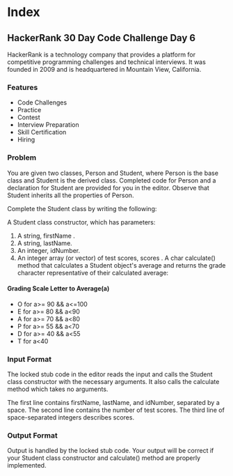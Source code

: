 # Index

## HackerRank 30 Day Code Challenge Day 6

HackerRank is a technology company that provides a platform for competitive programming challenges and technical interviews. 
It was founded in 2009 and is headquartered in Mountain View, California.

### Features

- Code Challenges
- Practice
- Contest 
- Interview Preparation
- Skill Certification
- Hiring

### Problem

You are given two classes, Person and Student, where Person is the base class and Student is the derived class. Completed code for Person and a declaration for Student are provided for you in the editor. Observe that Student inherits all the properties of Person.

Complete the Student class by writing the following:

A Student class constructor, which has  parameters:
1. A string, firstName .
2. A string, lastName.
3. An integer, idNumber.
4. An integer array (or vector) of test scores, scores .
A char calculate() method that calculates a Student object's average and returns the grade character representative of their calculated average:

#### Grading Scale Letter to Average(a)
- O for a>= 90 && a<=100
- E for a>= 80 && a<90
- A for a>= 70 && a<80
- P for a>= 55 && a<70
- D for a>= 40 && a<55
- T for a<40

### Input Format

The locked stub code in the editor reads the input and calls the Student class constructor with the necessary arguments. It also calls the calculate method which takes no arguments.

The first line contains firstName, lastName, and idNumber, separated by a space. The second line contains the number of test scores. The third line of space-separated integers describes scores.

### Output Format

Output is handled by the locked stub code. Your output will be correct if your Student class constructor and calculate() method are properly implemented.
